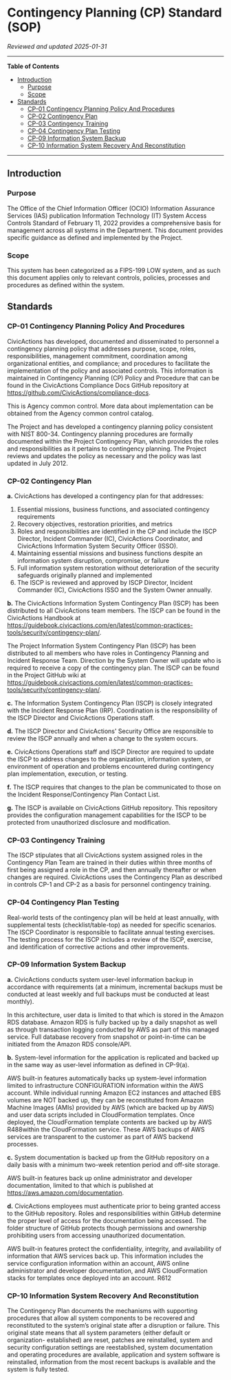 # Contingency Planning (CP) Standard (SOP)

*Reviewed and updated 2025-01-31*

----

**Table of Contents**
<!--TOC-->

- [Introduction](#introduction)
  - [Purpose](#purpose)
  - [Scope](#scope)
- [Standards](#standards)
  - [CP-01 Contingency Planning Policy And Procedures](#cp-01-contingency-planning-policy-and-procedures)
  - [CP-02 Contingency Plan](#cp-02-contingency-plan)
  - [CP-03 Contingency Training](#cp-03-contingency-training)
  - [CP-04 Contingency Plan Testing](#cp-04-contingency-plan-testing)
  - [CP-09 Information System Backup](#cp-09-information-system-backup)
  - [CP-10 Information System Recovery And Reconstitution](#cp-10-information-system-recovery-and-reconstitution)

<!--TOC-->

----

## Introduction

### Purpose

The Office of the Chief Information Officer (OCIO) Information Assurance Services (IAS) publication Information Technology (IT) System Access Controls Standard of February 11, 2022 provides a comprehensive basis for management across all systems in the Department. This document provides specific guidance as defined and implemented by the Project.

### Scope

This system has been categorized as a FIPS-199 LOW system, and as such this document applies only to relevant controls, policies, processes and procedures as defined within the system.

## Standards

### CP-01 Contingency Planning Policy And Procedures

CivicActions has developed, documented and disseminated to personnel a contingency planning policy that addresses purpose, scope, roles, responsibilities, management commitment, coordination among organizational entities, and compliance; and procedures to facilitate the implementation of the policy and associated controls. This information is maintained in Contingency Planning (CP) Policy and Procedure that can be found in the CivicActions Compliance Docs GitHub repository at <https://github.com/CivicActions/compliance-docs>.


This is Agency common control. More data about implementation can be obtained from the Agency common control catalog.

The Project and has developed a contingency planning policy consistent with NIST 800-34. Contingency planning procedures are formally documented within the Project Contingency Plan, which provides the roles and responsibilities as it pertains to contingency planning. The Project reviews and updates the policy as necessary and the policy was last updated in July 2012.


### CP-02 Contingency Plan

**a.**	CivicActions has developed a contingency plan for that addresses:
1. Essential missions, business functions, and associated contingency requirements
2. Recovery objectives, restoration priorities, and metrics
3. Roles and responsibilities are identified in the CP and include the ISCP Director, Incident Commander (IC), CivicActions Coordinator, and CivicActions Information System Security Officer (ISSO).
4. Maintaining essential missions and business functions despite an information system disruption, compromise, or failure
5. Full information system restoration without deterioration of the security safeguards originally planned and implemented
6. The ISCP is reviewed and approved by ISCP Director, Incident Commander (IC), CivicActions ISSO and the System Owner annually.

**b.**	The CivicActions Information System Contingency Plan (ISCP) has been distributed to all CivicActions team members. The ISCP can be found in the CivicActions Handbook at <https://guidebook.civicactions.com/en/latest/common-practices-tools/security/contingency-plan/>.


The Project Information System Contingency Plan (ISCP) has been distributed to all members who have roles in Contingency Planning and Incident Response Team. Direction by the System Owner will update who is required to receive a copy of the contingency plan. The ISCP can be found in the Project GitHub wiki at <https://guidebook.civicactions.com/en/latest/common-practices-tools/security/contingency-plan/>.

**c.**	The Information System Contingency Plan (ISCP) is closely integrated with the Incident Response Plan (IRP). Coordination is the responsibility of the ISCP Director and CivicActions Operations staff.

**d.**	The ISCP Director and CivicActions' Security Office are responsible to review the ISCP annually and when a change to the system occurs.

**e.**	CivicActions Operations staff and ISCP Director are required to update the ISCP to address changes to the organization, information system, or environment of operation and problems encountered during contingency plan implementation, execution, or testing.

**f.**	The ISCP requires that changes to the plan be communicated to those on the Incident Response/Contingency Plan Contact List.

**g.**	The ISCP is available on CivicActions GitHub repository. This repository provides the configuration management capabilities for the ISCP to be protected from unauthorized disclosure and modification.

### CP-03 Contingency Training

The ISCP stipulates that all CivicActions system assigned roles in the Contingency Plan Team are trained in their duties within three months of first being assigned a role in the CP, and then annually thereafter or when changes are required. CivicActions uses the Contingency Plan as described in controls CP-1 and CP-2 as a basis for personnel contingency training.


### CP-04 Contingency Plan Testing

Real-world tests of the contingency plan will be held at least annually, with supplemental tests (checklist/table-top) as needed for specific scenarios. The ISCP Coordinator is responsible to facilitate annual testing exercises. The testing process for the ISCP includes a review of the ISCP, exercise, and identification of corrective actions and other improvements.


### CP-09 Information System Backup

**a.**	CivicActions conducts system user-level information backup in accordance with requirements (at a minimum, incremental backups must be conducted at least weekly and full backups must be conducted at least monthly).


In this architecture, user data is limited to that which is stored in the Amazon RDS database. Amazon RDS is fully backed up by a daily snapshot as well as through transaction logging conducted by AWS as part of this managed service. Full database recovery from snapshot or point-in-time can be initiated from the Amazon RDS console/API.

**b.**	System-level information for the application is replicated and backed up in the same way as user-level information as defined in CP-9(a).


AWS built-in features automatically backs up system-level information limited to infrastructure CONFIGURATION information within the AWS account. While individual running Amazon EC2 instances and attached EBS volumes are NOT backed up, they can be reconstituted from Amazon Machine Images (AMIs) provided by AWS (which are backed up by AWS) and user data scripts included in CloudFormation templates. Once deployed, the CloudFormation template contents are backed up by AWS R488within the CloudFormation service. These AWS backups of AWS services are transparent to the customer as part of AWS backend processes.

**c.**	System documentation is backed up from the GitHub repository on a daily basis with a minimum two-week retention period and off-site storage.


AWS built-in features back up online administrator and developer documentation, limited to that which is published at https://aws.amazon.com/documentation.

**d.**	CivicActions employees must authenticate prior to being granted access to the GitHub repository. Roles and responsibilities within GitHub determine the proper level of access for the documentation being accessed. The folder structure of GitHub protects though permissions and ownership prohibiting users from accessing unauthorized documentation.


AWS built-in features protect the confidentiality, integrity, and availability of information that AWS services back up. This information includes the service configuration information within an account, AWS online administrator and developer documentation, and AWS CloudFormation stacks for templates once deployed into an account. R612

### CP-10 Information System Recovery And Reconstitution

The Contingency Plan documents the mechanisms with supporting procedures that allow all system components to be recovered and reconstituted to the system’s original state after a disruption or failure. This original state means that all system parameters (either default or organization- established) are reset, patches are reinstalled, system and security configuration settings are reestablished, system documentation and operating procedures are available, application and system software is reinstalled, information from the most recent backups is available and the system is fully tested.
